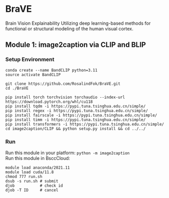 # BraVE
Brain Vision Explainability
Utilizing deep learning-based methods for functional or structural modeling of the human visual cortex.


## Module 1: image2caption via CLIP and BLIP
### Setup Environment
```shell
conda create --name BandCLIP python=3.11
source activate BandCLIP

git clone https://github.com/RosalindFok/BraVE.git
cd ./BraVE

pip install torch torchvision torchaudio --index-url https://download.pytorch.org/whl/cu118
pip install tqdm -i https://pypi.tuna.tsinghua.edu.cn/simple/
pip install regex -i https://pypi.tuna.tsinghua.edu.cn/simple/
pip install fairscale -i https://pypi.tuna.tsinghua.edu.cn/simple/
pip install timm -i https://pypi.tuna.tsinghua.edu.cn/simple/
pip install transformers -i https://pypi.tuna.tsinghua.edu.cn/simple/
cd image2caption/CLIP && python setup.py install && cd ../../
```

### Run 
Run this module in your platform: `python -m image2caption` </br>
Run this module in BsccCloud: 
``` shell
module load anaconda/2021.11 
module load cuda/11.8
chmod 777 run.sh
dsub -s run.sh # submit 
djob           # check id
djob -T ID     # cancel
```